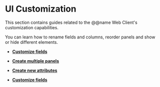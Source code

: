 # UI Customization

This section contains guides related to the @@name Web Client's customization capabilities.

You can learn how to rename fields and columns, reorder panels and show or hide different elements.

* **[Customize fields](customize-fields.md)**

* **[Create multiple panels](create-multiple-panels.md)**

* **[Create new attributes](create-new-attributes.md)**

* **[Customize fields](access-to-views.md)**
